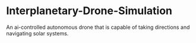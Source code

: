 # Interplanetary-Drone-Simulation
An ai-controlled autonomous drone that is capable of taking directions and navigating solar systems.

